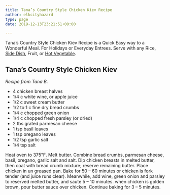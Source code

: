 ```yaml
---
title: Tana’s Country Style Chicken Kiev Recipe
author: elkcityhazard
type: page
date: 2019-12-13T23:21:51+00:00

---
```

Tana&#8217;s Country Style Chicken Kiev Recipe is a Quick Easy way to a Wonderful Meal. For Holidays or Everyday Entrees. Serve with any Rice, [Side Dish][1], Fruit, or <a href="/wordpress/hot-vegetables/" rel="noopener noreferrer" target="_blank">Hot Vegetable</a>.

## Tana&#8217;s Country Style Chicken Kiev

_Recipe from Tana B._

  * 4 chicken breast halves
  * 1/4 c white wine, or apple juice
  * 1/2 c sweet cream butter
  * 1/2 to 1 c fine dry bread crumbs
  * 1/4 c chopped green onion
  * 1/4 c chopped fresh parsley (or dried)
  * 2 tbs grated parmesan cheese
  * 1 tsp basil leaves
  * 1 tsp oregano leaves
  * 1/2 tsp garlic salt
  * 1/4 tsp salt

Heat oven to 375&#8457;. Melt butter. Combine bread crumbs, parmesan cheese, basil, oregano, garlic salt and salt. Dip chicken breasts in melted butter, then coat with bread crumb mixture; reserve remaining butter. Place chicken in un greased pan. Bake for 50 &#8211; 60 minutes or chicken is fork tender (and juice runs clear). Meanwhile, add wine, green onion and parsley to reserved melted butter, and saute 5 &#8211; 10 minutes. when chicken is golden brown, pour butter sauce over chicken. Continue baking for 3 &#8211; 5 minutes.

 [1]: /wordpress/institutional-recipes-for-200/easy-side-dishes/
